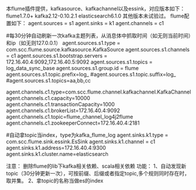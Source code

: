 本flume插件提供，kafkasource、kafkachannel以及essink，对应版本如下：
flume1.7.0+
kafka2.12-0.10.2.1
elasticsearch6.1.0
其他版本未试验过。
flume配置如下：
agent.sources = s1
agent.sinks = k1
agent.channels = c1

#每30分钟自动刷新一次kafka主题列表，从消息体中抓取时间（如无则当前时间）和ip（如无则127.0.0.1）
agent.sources.s1.type = com.scc.flume.source.kafkasource.KafkaSource
agent.sources.s1.channels = c1
agent.sources.s1.bootstrap.servers = 172.16.40.4:9092,172.16.40.5:9092
agent.sources.s1.topics = log_data_sync_base
agent.sources.s1.group.id = flume
agent.sources.s1.topic.prefix=log_
#agent.sources.s1.topic.suffix=log_
#agent.sources.s1.topics=aa,bb,cc

agent.channels.c1.type=com.scc.flume.channel.kafkachannel.KafkaChannel  
agent.channels.c1.capacity=10000  
agent.channels.c1.transactionCapacity=1000  
agent.channels.c1.brokerList=172.16.40.4:9092 
agent.channels.c1.topic=flume_channel_log4j2flume
agent.channels.c1.zookeeperConnect=172.16.40.4:2181 

#自动拿topic当index，type为kafka_flume_log
agent.sinks.k1.type = com.scc.flume.sink.essink.EsSink
agent.sinks.k1.channel = c1
agent.sinks.k1.address=172.16.40.4:9300
agent.sinks.k1.cluster.name=elasticsearch

注意：
	删除flume的lib下kafka相关依赖、scala相关依赖
功能：
	1、自动发现新topic（30分钟更新一次），可按前缀、后缀或者指定topic,多个规则同时存在时，取并集。
	2、拿topic的名称当做es的index